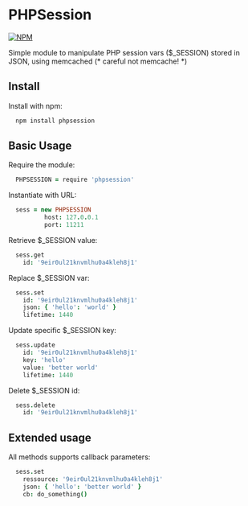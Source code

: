 # PHPSession

[![NPM](https://nodei.co/npm/phpsession.png?compact=true)](https://nodei.co/npm/phpsession/)

Simple module to manipulate PHP session vars ($_SESSION) stored in JSON, using memcached (* careful not memcache! *)

## Install

Install with npm:
  ```sh
    npm install phpsession
  ```
  
## Basic Usage

Require the module:
  ```coffeescript
    PHPSESSION = require 'phpsession'
  ```

Instantiate with URL:
  ```coffeescript
    sess = new PHPSESSION
            host: 127.0.0.1
            port: 11211
  ```


Retrieve $_SESSION value:
  ```coffeescript
    sess.get
      id: '9eir0ul21knvmlhu0a4kleh8j1'
  ```

Replace $_SESSION var:
  ```coffeescript
    sess.set
      id: '9eir0ul21knvmlhu0a4kleh8j1'
      json: { 'hello': 'world' }
      lifetime: 1440
  ```

Update specific $_SESSION key:
  ```coffeescript
    sess.update
      id: '9eir0ul21knvmlhu0a4kleh8j1'
      key: 'hello'
      value: 'better world'
      lifetime: 1440
  ```

Delete $_SESSION id:
  ```coffeescript
    sess.delete
      id: '9eir0ul21knvmlhu0a4kleh8j1'
  ```


## Extended usage

All methods supports callback parameters:
  ```coffeescript
    sess.set
      ressource: '9eir0ul21knvmlhu0a4kleh8j1'
      json: { 'hello': 'better world' }
      cb: do_something()
  ```